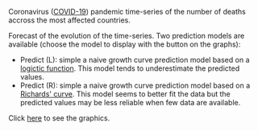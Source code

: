 Coronavirus ([COVID-19](https://en.wikipedia.org/wiki/2019%E2%80%9320_coronavirus_pandemic)) pandemic time-series of the number of deaths accross the most affected countries.

Forecast of the evolution of the time-series. Two prediction models are available (choose the model to display with the button on the graphs):

* Predict (L): simple a naive growth curve prediction model based on a [logictic function](https://en.wikipedia.org/wiki/Logistic_function). This model tends to underestimate the predicted values.
* Predict (R): simple a naive growth curve prediction model based on a [Richards' curve](https://en.wikipedia.org/wiki/Generalised_logistic_function). This model seems to better fit the data but the predicted values may be less reliable when few data are available.

Click [here](http://www.hupe.me/covid) to see the graphics.
